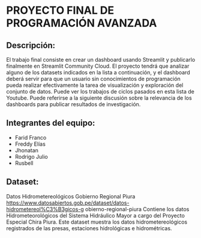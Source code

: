 # PROYECTO FINAL DE PROGRAMACIÓN AVANZADA

## Descripción:
El trabajo final consiste en crear un dashboard usando Streamlit y publicarlo finalmente en Streamlit Community Cloud. 
El proyecto tendrá que analizar alguno de los datasets indicados en la lista a continuación, y el dashboard deberá servir para que un usuario sin
conocimientos de programación pueda realizar efectivamente la tarea de visualización y exploración del conjunto de datos. 
Puede ver los trabajos de ciclos pasados en esta lista de Youtube. Puede referirse a la siguiente discusión sobre la relevancia de los dashboards para publicar
resultados de investigación.

## Integrantes del equipo:
- Farid Franco
- Freddy Elías 
- Jhonatan 
- Rodrigo Julio
- Rusbell

## Dataset:
Datos Hidrometereológicos Gobierno Regional Piura
https://www.datosabiertos.gob.pe/dataset/datos-hidrometereol%C3%B3gicos-g
obierno-regional-piura
Contiene los datos Hidrometeorológicos del Sistema Hidráulico Mayor a cargo del
Proyecto Especial Chira Piura. Este dataset muestra los datos hidrometereológicos
registrados de las presas, estaciones hidrológicas e hidrométricas.

